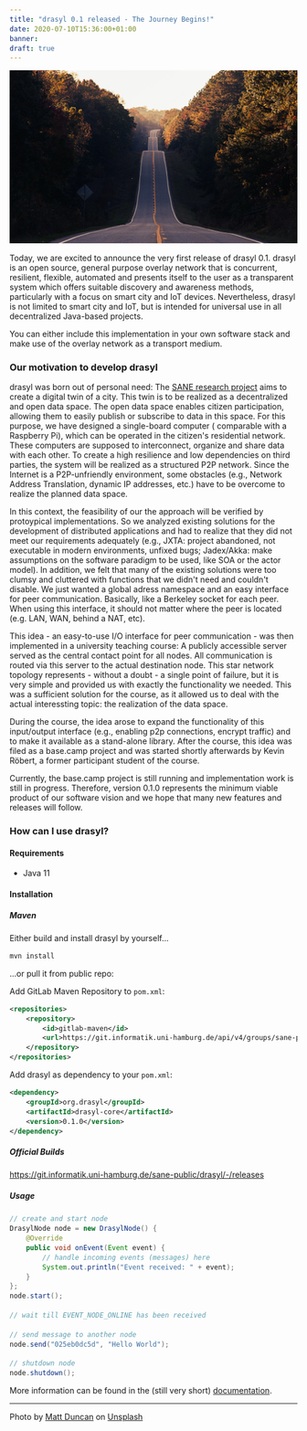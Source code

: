 ```yaml
---
title: "drasyl 0.1 released - The Journey Begins!"
date: 2020-07-10T15:36:00+01:00
banner: 
draft: true
---
```


![Highway 212 forest road](/img/matt-duncan-IUY_3DvM__w-unsplash.jpg)

Today, we are excited to announce the very first release of drasyl 0.1.
drasyl is an open source, general purpose overlay network that is concurrent, resilient, flexible, automated and presents itself to the user as a transparent system which offers suitable discovery and awareness methods, particularly with a focus on smart city and IoT devices.
Nevertheless, drasyl is not limited to smart city and IoT, but is intended for universal use in all decentralized Java-based projects.

<!--more-->

You can either include this implementation in your own software stack and make use of the overlay network as a transport medium.

### Our motivation to develop drasyl

drasyl was born out of personal need:
The <a href="https://sane.city">SANE research project</a> aims to create a digital twin of a city.
This twin is to be realized as a decentralized and open data space.
The open data space enables citizen participation, allowing them to easily publish or subscribe to data in this space.
For this purpose, we have designed a single-board computer ( comparable with a Raspberry Pi), which can be operated in the citizen's residential network.
These computers are supposed to interconnect, organize and share data with each other.
To create a high resilience and low dependencies on third parties, the system will be realized as a structured P2P network.
Since the Internet is a P2P-unfriendly environment, some obstacles (e.g., Network Address Translation, dynamic IP addresses, etc.) have to be overcome to realize the planned data space.

In this context, the feasibility of our the approach will be verified by protoypical implementations.
So we analyzed existing solutions for the development of distributed applications and had to realize that they did not meet our requirements adequately (e.g., JXTA: project abandoned, not executable in modern environments, unfixed bugs; Jadex/Akka: make assumptions on the software paradigm to be used, like SOA or the actor model).
In addition, we felt that many of the existing solutions were too clumsy and cluttered with functions that we didn't need and couldn't disable.
We just wanted a global adress namespace and an easy interface for peer communication. Basically, like a Berkeley socket for each peer.
When using this interface, it should not matter where the peer is located (e.g. LAN, WAN, behind a NAT, etc).

This idea - an easy-to-use I/O interface for peer communication - was then implemented in a university teaching course:
A publicly accessible server served as the central contact point for all nodes.
All communication is routed via this server to the actual destination node.
This star network topology represents - without a doubt - a single point of failure, but it is very simple and provided us with exactly the functionality we needed.
This was a sufficient solution for the course, as it allowed us to deal with the actual interessting topic: the realization of the data space.

During the course, the idea arose to expand the functionality of this input/output interface (e.g., enabling p2p connections, encrypt traffic) and to make it available as a stand-alone library.
After the course, this idea was filed as a base.camp project and was started shortly afterwards by Kevin Röbert, a former participant student of the course.

Currently, the base.camp project is still running and implementation work is still in progress.
Therefore, version 0.1.0 represents the minimum viable product of our software vision and we hope that many new features and releases will follow.

### How can I use drasyl?

#### Requirements

* Java 11

#### Installation

##### Maven

Either build and install drasyl by yourself...
```bash
mvn install
```

...or pull it from public repo:

Add GitLab Maven Repository to `pom.xml`:
```xml
<repositories>
    <repository>
        <id>gitlab-maven</id>
        <url>https://git.informatik.uni-hamburg.de/api/v4/groups/sane-public/-/packages/maven</url>
    </repository>
</repositories>
```

Add drasyl as dependency to your `pom.xml`:
```xml
<dependency>
    <groupId>org.drasyl</groupId>
    <artifactId>drasyl-core</artifactId>
    <version>0.1.0</version>
</dependency>
```

##### Official Builds

https://git.informatik.uni-hamburg.de/sane-public/drasyl/-/releases

##### Usage

```java
// create and start node
DrasylNode node = new DrasylNode() {
    @Override
    public void onEvent(Event event) {
        // handle incoming events (messages) here
        System.out.println("Event received: " + event);
    }
};
node.start();

// wait till EVENT_NODE_ONLINE has been received

// send message to another node
node.send("025eb0dc5d", "Hello World");

// shutdown node
node.shutdown();
```

More information can be found in the (still very short) [documentation](https://git.informatik.uni-hamburg.de/sane-public/drasyl/blob/v0.1.0/doc/README.md).

---

Photo by [Matt Duncan](https://unsplash.com/@foxxmd) on [Unsplash](https://unsplash.com/)